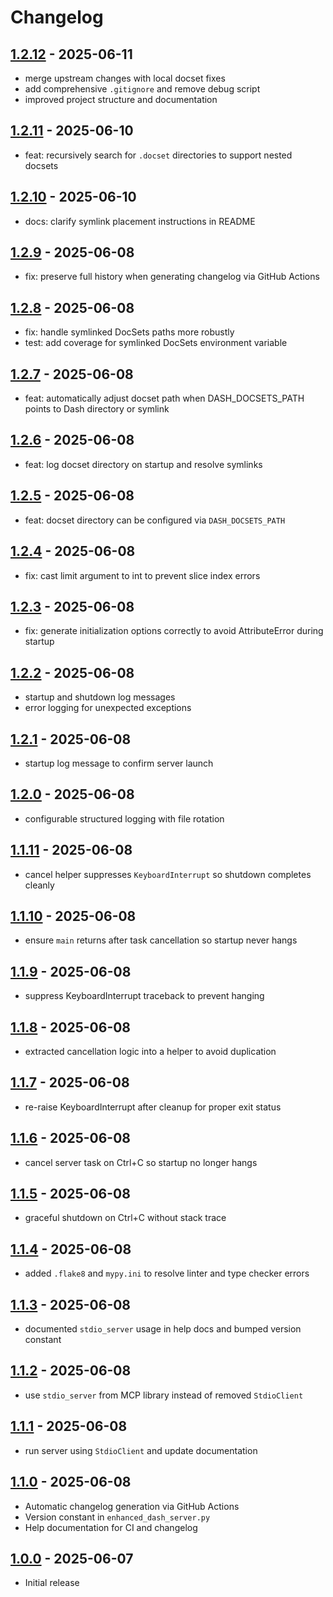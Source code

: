 # Changelog
## [1.2.12](https://github.com/joshuadanpeterson/enhanced-dash-mcp/releases/tag/v1.2.12) - 2025-06-11
- merge upstream changes with local docset fixes
- add comprehensive `.gitignore` and remove debug script
- improved project structure and documentation


## [1.2.11](https://github.com/joshuadanpeterson/enhanced-dash-mcp/releases/tag/v1.2.11) - 2025-06-10
- feat: recursively search for `.docset` directories to support nested docsets

## [1.2.10](https://github.com/joshuadanpeterson/enhanced-dash-mcp/releases/tag/v1.2.10) - 2025-06-10
- docs: clarify symlink placement instructions in README

## [1.2.9](https://github.com/joshuadanpeterson/enhanced-dash-mcp/releases/tag/v1.2.9) - 2025-06-08
- fix: preserve full history when generating changelog via GitHub Actions

## [1.2.8](https://github.com/joshuadanpeterson/enhanced-dash-mcp/releases/tag/v1.2.8) - 2025-06-08
- fix: handle symlinked DocSets paths more robustly
- test: add coverage for symlinked DocSets environment variable

## [1.2.7](https://github.com/joshuadanpeterson/enhanced-dash-mcp/releases/tag/v1.2.7) - 2025-06-08
- feat: automatically adjust docset path when DASH_DOCSETS_PATH points to Dash directory or symlink

## [1.2.6](https://github.com/joshuadanpeterson/enhanced-dash-mcp/releases/tag/v1.2.6) - 2025-06-08
- feat: log docset directory on startup and resolve symlinks

## [1.2.5](https://github.com/joshuadanpeterson/enhanced-dash-mcp/releases/tag/v1.2.5) - 2025-06-08
- feat: docset directory can be configured via `DASH_DOCSETS_PATH`

## [1.2.4](https://github.com/joshuadanpeterson/enhanced-dash-mcp/releases/tag/v1.2.4) - 2025-06-08
- fix: cast limit argument to int to prevent slice index errors

## [1.2.3](https://github.com/joshuadanpeterson/enhanced-dash-mcp/releases/tag/v1.2.3) - 2025-06-08
- fix: generate initialization options correctly to avoid AttributeError during startup

## [1.2.2](https://github.com/joshuadanpeterson/enhanced-dash-mcp/releases/tag/v1.2.2) - 2025-06-08
- startup and shutdown log messages
- error logging for unexpected exceptions

## [1.2.1](https://github.com/joshuadanpeterson/enhanced-dash-mcp/releases/tag/v1.2.1) - 2025-06-08
- startup log message to confirm server launch

## [1.2.0](https://github.com/joshuadanpeterson/enhanced-dash-mcp/releases/tag/v1.2.0) - 2025-06-08
- configurable structured logging with file rotation

## [1.1.11](https://github.com/joshuadanpeterson/enhanced-dash-mcp/releases/tag/v1.1.11) - 2025-06-08
- cancel helper suppresses `KeyboardInterrupt` so shutdown completes cleanly

## [1.1.10](https://github.com/joshuadanpeterson/enhanced-dash-mcp/releases/tag/v1.1.10) - 2025-06-08
- ensure `main` returns after task cancellation so startup never hangs

## [1.1.9](https://github.com/joshuadanpeterson/enhanced-dash-mcp/releases/tag/v1.1.9) - 2025-06-08
- suppress KeyboardInterrupt traceback to prevent hanging

## [1.1.8](https://github.com/joshuadanpeterson/enhanced-dash-mcp/releases/tag/v1.1.8) - 2025-06-08
- extracted cancellation logic into a helper to avoid duplication

## [1.1.7](https://github.com/joshuadanpeterson/enhanced-dash-mcp/releases/tag/v1.1.7) - 2025-06-08
- re-raise KeyboardInterrupt after cleanup for proper exit status

## [1.1.6](https://github.com/joshuadanpeterson/enhanced-dash-mcp/releases/tag/v1.1.6) - 2025-06-08
- cancel server task on Ctrl+C so startup no longer hangs

## [1.1.5](https://github.com/joshuadanpeterson/enhanced-dash-mcp/releases/tag/v1.1.5) - 2025-06-08
- graceful shutdown on Ctrl+C without stack trace

## [1.1.4](https://github.com/joshuadanpeterson/enhanced-dash-mcp/releases/tag/v1.1.4) - 2025-06-08
- added `.flake8` and `mypy.ini` to resolve linter and type checker errors

## [1.1.3](https://github.com/joshuadanpeterson/enhanced-dash-mcp/releases/tag/v1.1.3) - 2025-06-08
- documented `stdio_server` usage in help docs and bumped version constant

## [1.1.2](https://github.com/joshuadanpeterson/enhanced-dash-mcp/releases/tag/v1.1.2) - 2025-06-08
- use `stdio_server` from MCP library instead of removed `StdioClient`

## [1.1.1](https://github.com/joshuadanpeterson/enhanced-dash-mcp/releases/tag/v1.1.1) - 2025-06-08
- run server using `StdioClient` and update documentation

## [1.1.0](https://github.com/joshuadanpeterson/enhanced-dash-mcp/releases/tag/v1.1.0) - 2025-06-08
- Automatic changelog generation via GitHub Actions
- Version constant in `enhanced_dash_server.py`
- Help documentation for CI and changelog

## [1.0.0](https://github.com/joshuadanpeterson/enhanced-dash-mcp/releases/tag/v1.0.0) - 2025-06-07
- Initial release

